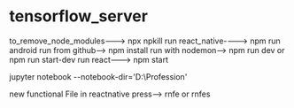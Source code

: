 # tensorflow_server

to_remove_node_modules---> npx npkill
run react_native----> npm run android
run from github--> npm install
run with nodemon--> npm run dev or npm run start-dev
run react---> npm start



jupyter notebook --notebook-dir='D:\Profession'


new functional File in reactnative press--> rnfe or rnfes
